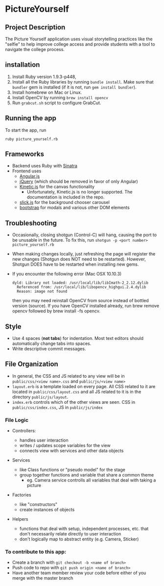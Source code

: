 PictureYourself
===============

## Project Description
The Picture Yourself application uses visual storytelling practices like the "selfie" to help improve college access and provide students with a tool to navigate the college process.

## installation

1. Install Ruby version 1.9.3-p448,
2. Install all the Ruby libraries by running `bundle install`. Make sure that `bundler` gem is installed (if it is not, run `gem install bundler`).
3. Install homebrew on Mac or Linux.
4. Install OpenCV by running `brew install opencv`
5. Run `grabcut.sh` script to configure GrabCut.

## Running the app

To start the app, run

```
ruby picture_yourself.rb
```

## Frameworks

  - Backend uses Ruby with [Sinatra](http://www.sinatrarb.com/)
  - Frontend uses
    - [Angular.js](https://angularjs.org/)
    - [jQuery](https://jquery.com/) (which should be removed in favor of only Angular)
    - [Kinetic.js](http://kineticjs.com/) for the canvas functionality
      - Unfortunately, Kinetic.js is no longer supported. The documentation is included in the repo.
    - [slick.js](http://kenwheeler.github.io/slick/) for the background chooser carousel
    - [bootstrap](http://getbootstrap.com/) for modals and various other DOM elements


## Troubleshooting
- Occasionally, closing shotgun (Control-C) will hang, causing the port to be unusable in the future. To fix this, run `shotgun -p <port number> picture_yourself.rb`
- When making changes locally, just refreshing the page will register the new changes (Shotgun does NOT need to be restarted). However, Shotgun DOES have to be restarted when installing new gems.
- If you encounter the following error (Mac OSX 10.10.3)

  ```
  dyld: Library not loaded: /usr/local/lib/libImath-2_2.12.dylib
    Referenced from: /usr/local/lib/libopencv_highgui.2.4.dylib
    Reason: image not found
  ```
  then you may need reinstall OpenCV from source instead of bottled version (source). If you have OpenCV installed already, run   brew remove opencv followed by brew install -fs opencv.

## Style
- Use 4 spaces (**not tabs**) for indentation. Most text editors should automatically change tabs into spaces.
- Write descriptive commit messages.


## File Organization
  - In general, the CSS and JS related to any view will be in `public/css/<view name>.css` and `public/js/<view name>`
  - `layout.erb` is a template loaded on every page. All CSS related to it are located in `public/css/layout.css` and all JS related to it is in the directory `public/js/layout`.
  - `index.erb` controls which of the other views are seen. CSS in `public/css/index.css`, JS in `public/js/index`

### File Logic

  - Controllers:
    - handles user interaction
    - writes / updates scope variables for the view
    - connects view with services and other data objects

  - Services
    - like Class functions or "pseudo model" for the stage
    - group together functions and variable that share a common theme
        - eg. Camera service controlls all variables that deal with taking a picture

  - Factories
    - like "constructors"
    - create instances of objects

  - Helpers
    - functions that deal with setup, independent processes, etc. that don't necessarily relate directly to user interaction
    - don't logically map to abstract entity (e.g. Camera, Sticker)



### To contribute to this app:

- Create a branch with `git checkout -b <name of branch>`
- Push code to repo with `git push origin <name of branch>`
- Have another team member review your code before either of you merge with the master branch
